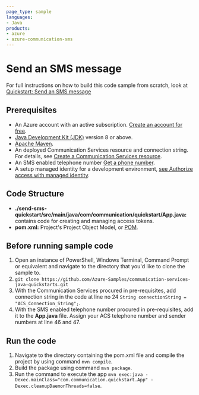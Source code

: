 ```yaml
---
page_type: sample
languages:
- Java
products:
- azure
- azure-communication-sms
---
```



# Send an SMS message

For full instructions on how to build this code sample from scratch, look at [Quickstart: Send an SMS message](https://docs.microsoft.com/azure/communication-services/quickstarts/telephony-sms/send?pivots=programming-language-java)

## Prerequisites

- An Azure account with an active subscription. [Create an account for free](https://azure.microsoft.com/free/?WT.mc_id=A261C142F). 
- [Java Development Kit (JDK)](https://docs.microsoft.com/azure/developer/java/fundamentals/java-jdk-install) version 8 or above.
- [Apache Maven](https://maven.apache.org/download.cgi).
- An deployed Communication Services resource and connection string. For details, see [Create a Communication Services resource](https://docs.microsoft.com/azure/communication-services/quickstarts/create-communication-resource).
- An SMS enabled telephone number [Get a phone number](https://docs.microsoft.com/azure/communication-services/quickstarts/telephony-sms/get-phone-number?pivots=programming-language-java).
- A setup managed identity for a development environment, [see Authorize access with managed identity](https://docs.microsoft.com/azure/communication-services/quickstarts/managed-identity-from-cli).
## Code Structure

- **./send-sms-quickstart/src/main/java/com/communication/quickstart/App.java:** contains code for creating and managing access tokens.
- **pom.xml:** Project's Project Object Model, or [POM](https://maven.apache.org/guides/introduction/introduction-to-the-pom.html).

## Before running sample code

1. Open an instance of PowerShell, Windows Terminal, Command Prompt or equivalent and navigate to the directory that you'd like to clone the sample to.
2. `git clone https://github.com/Azure-Samples/communication-services-java-quickstarts.git`
3. With the Communication Services procured in pre-requisites, add connection string in the code at line no 24
    ```String connectionString = "ACS_Connection_String";```.
4.  With the SMS enabled telephone number procured in pre-requisites, add it to the **App.java** file. Assign your ACS telephone number and sender numbers at line 46 and 47.

## Run the code

1. Navigate to the directory containing the pom.xml file and compile the project by using command `mvn compile`.
2. Build the package using command `mvn package`.
3. Run the command to execute the app `mvn exec:java -Dexec.mainClass="com.communication.quickstart.App" -Dexec.cleanupDaemonThreads=false`.
